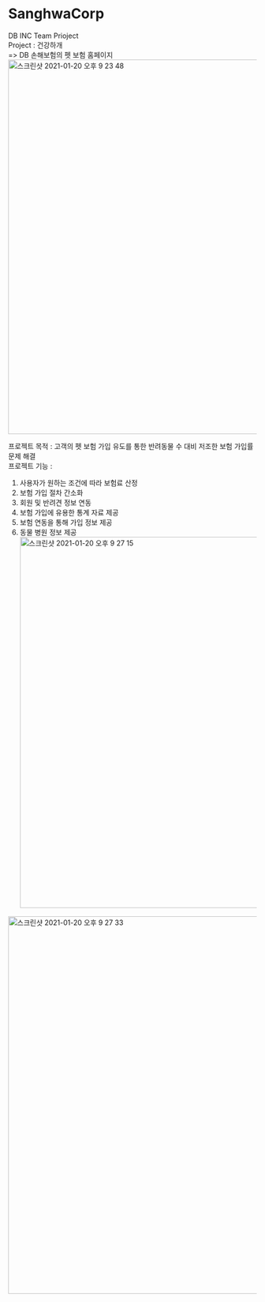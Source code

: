 # SanghwaCorp
 DB INC Team Prioject</br>
 Project : 건강하개</br>
 => DB 손해보험의 펫 보험 홈페이지 </br>
 <img width="758" alt="스크린샷 2021-01-20 오후 9 23 48" src="https://user-images.githubusercontent.com/70561950/105174359-cb907a80-5b65-11eb-990f-6227648b0d01.png">
</br>

 프로젝트 목적 : 고객의 펫 보험 가입 유도를 통한 반려동물 수 대비 저조한 보험 가입률 문제 해결</br>
 프로젝트 기능 :</br>
 1. 사용자가 원하는 조건에 따라 보험료 산정</br>
 2. 보험 가입 절차 간소화</br>
 3. 회원 및 반려견 정보 연동</br>
 4. 보험 가입에 유용한 통계 자료 제공</br>
 5. 보험 연동을 통해 가입 정보 제공</br>
 6. 동물 병원 정보 제공</br>
<img width="751" alt="스크린샷 2021-01-20 오후 9 27 15" src="https://user-images.githubusercontent.com/70561950/105174712-51142a80-5b66-11eb-841b-5a646ce70b6f.png"></br>
<img width="764" alt="스크린샷 2021-01-20 오후 9 27 33" src="https://user-images.githubusercontent.com/70561950/105174718-52ddee00-5b66-11eb-8670-c233309e679c.png">
